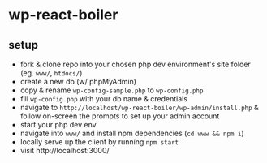 # wp-react-boiler

## setup

- fork & clone repo into your chosen php dev environment's site folder (eg. `www/`, `htdocs/`)
- create a new db (w/ phpMyAdmin)
- copy & rename `wp-config-sample.php` to `wp-config.php`
- fill `wp-config.php` with your db name & credentials
- navigate to `http://localhost/wp-react-boiler/wp-admin/install.php` & follow on-screen the prompts to set up your admin account
- start your php dev env
- navigate into `www/` and install npm dependencies (`cd www && npm i`)
- locally serve up the client by running `npm start`
- visit http://localhost:3000/
